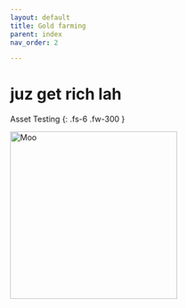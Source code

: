 ```yaml
---
layout: default
title: Gold farming
parent: index
nav_order: 2

---
```


# juz get rich lah

Asset Testing
{: .fs-6 .fw-300 }

<img src="/mhbasics/assets/Kuh.png" alt="Moo" width="300" height="300">
